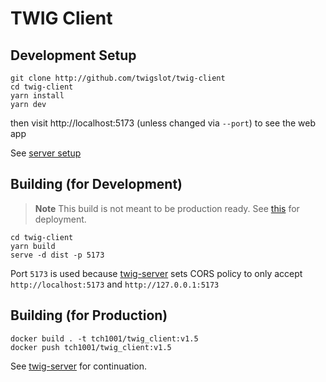 # TWIG Client

## Development Setup
```shell
git clone http://github.com/twigslot/twig-client
cd twig-client
yarn install
yarn dev
```
then visit http://localhost:5173 (unless changed via `--port`) to see the web app

See [server setup](http://github.com/twigslot/twig-server)

## Building (for Development)
> **Note** This build is not meant to be production ready. See [this](#building-for-production) for deployment.

```shell
cd twig-client
yarn build
serve -d dist -p 5173
```
Port `5173` is used because [twig-server](https://github.com/twigslot/twig-server) sets CORS policy to only accept `http://localhost:5173` and `http://127.0.0.1:5173`

## Building (for Production)
```shell
docker build . -t tch1001/twig_client:v1.5
docker push tch1001/twig_client:v1.5
```
See [twig-server](https://github.com/twigslot/twig-server) for continuation.